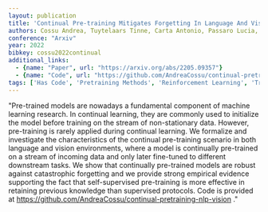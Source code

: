 ```yaml
---
layout: publication
title: 'Continual Pre-training Mitigates Forgetting In Language And Vision'
authors: Cossu Andrea, Tuytelaars Tinne, Carta Antonio, Passaro Lucia, Lomonaco Vincenzo, Bacciu Davide
conference: "Arxiv"
year: 2022
bibkey: cossu2022continual
additional_links:
  - {name: "Paper", url: "https://arxiv.org/abs/2205.09357"}
  - {name: "Code", url: "https://github.com/AndreaCossu/continual-pretraining-nlp-vision"}
tags: ['Has Code', 'Pretraining Methods', 'Reinforcement Learning', 'Training Techniques']
---
```

"Pre-trained models are nowadays a fundamental component of machine learning research. In continual learning, they are commonly used to initialize the model before training on the stream of non-stationary data. However, pre-training is rarely applied during continual learning. We formalize and investigate the characteristics of the continual pre-training scenario in both language and vision environments, where a model is continually pre-trained on a stream of incoming data and only later fine-tuned to different downstream tasks. We show that continually pre-trained models are robust against catastrophic forgetting and we provide strong empirical evidence supporting the fact that self-supervised pre-training is more effective in retaining previous knowledge than supervised protocols. Code is provided at https://github.com/AndreaCossu/continual-pretraining-nlp-vision ."
